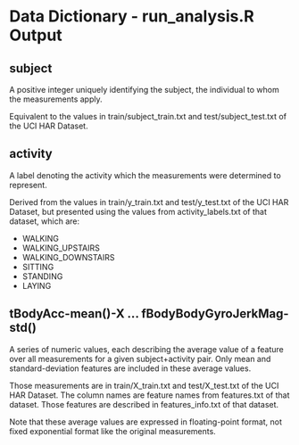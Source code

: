 # Data Dictionary - run_analysis.R Output

## subject

A positive integer uniquely identifying the subject, the individual to whom the measurements apply.

Equivalent to the values in train/subject\_train.txt and test/subject\_test.txt of the UCI HAR Dataset.

## activity

A label denoting the activity which the measurements were determined to represent.

Derived from the values in train/y\_train.txt and test/y\_test.txt of the UCI HAR Dataset, but presented using the values from activity_labels.txt of that dataset, which are:

* WALKING
* WALKING_UPSTAIRS
* WALKING_DOWNSTAIRS
* SITTING
* STANDING
* LAYING

## tBodyAcc-mean()-X ... fBodyBodyGyroJerkMag-std()

A series of numeric values, each describing the average value of a feature over all measurements for a given subject+activity pair. Only mean and standard-deviation features are included in these average values.

Those measurements are in train/X\_train.txt and test/X\_test.txt of the UCI HAR Dataset. The column names are feature names from features.txt of that dataset. Those features are described in features_info.txt of that dataset.

Note that these average values are expressed in floating-point format, not fixed exponential format like the original measurements.